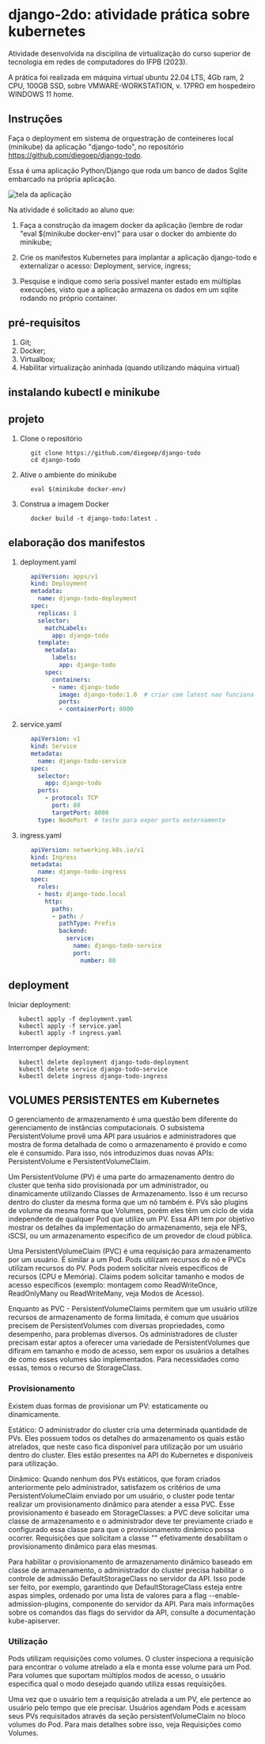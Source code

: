 # django-2do: atividade prática sobre kubernetes

Atividade desenvolvida na disciplina de virtualização do curso superior de tecnologia em redes de computadores do IFPB (2023).

A prática foi realizada em máquina virtual ubuntu 22.04 LTS, 4Gb ram, 2 CPU, 100GB SSD, sobre VMWARE-WORKSTATION, v. 17PRO em hospedeiro WINDOWS 11 home.

## Instruções

Faça o deployment em sistema de orquestração de conteineres local (minikube) da aplicação "django-todo", no repositório https://github.com/diegoep/django-todo.

Essa é uma aplicação Python/Django que roda um banco de dados Sqlite embarcado na própria aplicação.

![tela da aplicação](tela.png)

Na atividade é solicitado ao aluno que:

 1. Faça a construção da imagem docker da aplicação (lembre de rodar "eval $(minikube docker-env)" para usar o docker do ambiente do minikube;
    
 1. Crie os manifestos Kubernetes para implantar a aplicação django-todo e externalizar o acesso: Deployment, service, ingress;
    
 1. Pesquise e indique como seria possível manter estado em múltiplas execuções, visto que a aplicação armazena os dados em um sqlite rodando no próprio container.
    


## pré-requisitos

 1. Git;
 2. Docker;
 3. Virtualbox;
 4. Habilitar virtualização aninhada (quando utilizando máquina virtual)

## instalando kubectl e minikube

## projeto

  1. Clone o repositório
     ```console
        git clone https://github.com/diegoep/django-todo
        cd django-todo
     ```

  1. Ative o ambiente do minikube
     ```console
        eval $(minikube docker-env)
     ```

  1. Construa a imagem Docker
     ```console
        docker build -t django-todo:latest .
     ```

## elaboração dos manifestos

  1. deployment.yaml
     ```yaml
        apiVersion: apps/v1
        kind: Deployment
        metadata:
          name: django-todo-deployment
        spec:
          replicas: 1
          selector:
            matchLabels:
              app: django-todo
          template:
            metadata:
              labels:
                app: django-todo
            spec:
              containers:
              - name: django-todo
                image: django-todo:1.0  # criar com latest nao funciona inicialmente
                ports:
                - containerPort: 8000
     ```
  1. service.yaml
     ```yaml
        apiVersion: v1
        kind: Service
        metadata:
          name: django-todo-service
        spec:
          selector:
            app: django-todo
          ports:
            - protocol: TCP
              port: 80
              targetPort: 8000
          type: NodePort  # teste para expor porta externamente
     ```
     
  1. ingress.yaml
     ```yaml
        apiVersion: networking.k8s.io/v1
        kind: Ingress
        metadata:
          name: django-todo-ingress
        spec:
          rules:
          - host: django-todo.local
            http:
              paths:
              - path: /
                pathType: Prefix
                backend:
                  service:
                    name: django-todo-service
                    port:
                      number: 80
     ```
     

## deployment

Iniciar deployment:
```console
   kubectl apply -f deployment.yaml
   kubectl apply -f service.yaml
   kubectl apply -f ingress.yaml
```

Interromper deployment:
```console
   kubectl delete deployment django-todo-deployment
   kubectl delete service django-todo-service
   kubectl delete ingress django-todo-ingress
```

## VOLUMES PERSISTENTES em Kubernetes

O gerenciamento de armazenamento é uma questão bem diferente do gerenciamento de instâncias computacionais. O subsistema PersistentVolume provê uma API para usuários e administradores que mostra de forma detalhada de como o armazenamento é provido e como ele é consumido. Para isso, nós introduzimos duas novas APIs: PersistentVolume e PersistentVolumeClaim.

Um PersistentVolume (PV) é uma parte do armazenamento dentro do cluster que tenha sido provisionada por um administrador, ou dinamicamente utilizando Classes de Armazenamento. Isso é um recurso dentro do cluster da mesma forma que um nó também é. PVs são plugins de volume da mesma forma que Volumes, porém eles têm um ciclo de vida independente de qualquer Pod que utilize um PV. Essa API tem por objetivo mostrar os detalhes da implementação do armazenamento, seja ele NFS, iSCSI, ou um armazenamento específico de um provedor de cloud pública.

Uma PersistentVolumeClaim (PVC) é uma requisição para armazenamento por um usuário. É similar a um Pod. Pods utilizam recursos do nó e PVCs utilizam recursos do PV. Pods podem solicitar níveis específicos de recursos (CPU e Memória). Claims podem solicitar tamanho e modos de acesso específicos (exemplo: montagem como ReadWriteOnce, ReadOnlyMany ou ReadWriteMany, veja Modos de Acesso).

Enquanto as PVC - PersistentVolumeClaims permitem que um usuário utilize recursos de armazenamento de forma limitada, é comum que usuários precisem de PersistentVolumes com diversas propriedades, como desempenho, para problemas diversos. Os administradores de cluster precisam estar aptos a oferecer uma variedade de PersistentVolumes que difiram em tamanho e modo de acesso, sem expor os usuários a detalhes de como esses volumes são implementados. Para necessidades como essas, temos o recurso de StorageClass.

### Provisionamento

Existem duas formas de provisionar um PV: estaticamente ou dinamicamente.

Estático: O administrador do cluster cria uma determinada quantidade de PVs. Eles possuem todos os detalhes do armazenamento os quais estão atrelados, que neste caso fica disponível para utilização por um usuário dentro do cluster. Eles estão presentes na API do Kubernetes e disponíveis para utilização.

Dinâmico: Quando nenhum dos PVs estáticos, que foram criados anteriormente pelo administrador, satisfazem os critérios de uma PersistentVolumeClaim enviado por um usuário, o cluster pode tentar realizar um provisionamento dinâmico para atender a essa PVC. Esse provisionamento é baseado em StorageClasses: a PVC deve solicitar uma classe de armazenamento e o administrador deve ter previamente criado e configurado essa classe para que o provisionamento dinâmico possa ocorrer. Requisições que solicitam a classe "" efetivamente desabilitam o provisionamento dinâmico para elas mesmas.

Para habilitar o provisionamento de armazenamento dinâmico baseado em classe de armazenamento, o administrador do cluster precisa habilitar o controle de admissão DefaultStorageClass no servidor da API. Isso pode ser feito, por exemplo, garantindo que DefaultStorageClass esteja entre aspas simples, ordenado por uma lista de valores para a flag --enable-admission-plugins, componente do servidor da API. Para mais informações sobre os comandos das flags do servidor da API, consulte a documentação kube-apiserver.

### Utilização

Pods utilizam requisições como volumes. O cluster inspeciona a requisição para encontrar o volume atrelado a ela e monta esse volume para um Pod. Para volumes que suportam múltiplos modos de acesso, o usuário especifica qual o modo desejado quando utiliza essas requisições.

Uma vez que o usuário tem a requisição atrelada a um PV, ele pertence ao usuário pelo tempo que ele precisar. Usuários agendam Pods e acessam seus PVs requisitados através da seção persistentVolumeClaim no bloco volumes do Pod. Para mais detalhes sobre isso, veja Requisições como Volumes.
